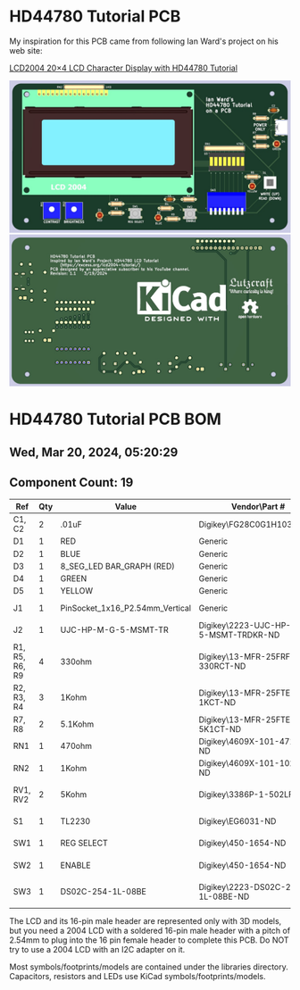 # HD44780 Tutorial PCB

My inspiration for this PCB came from following Ian Ward's project on his web site:

[LCD2004 20×4 LCD Character Display with HD44780 Tutorial](https://excess.org/lcd2004-tutorial/)


![PCB Front Image](HD44780-tutorial-PCB-front.jpg)
![PCB Back Image](HD44780-tutorial-PCB-back.jpg)

# HD44780 Tutorial PCB BOM

## Wed, Mar 20, 2024, 05:20:29

## Component Count: 19

Ref | Qty | Value | Vendor\Part # | Description
----|-----|-------|---------------|-----------
C1, C2 | 2 | .01uF | Digikey\FG28C0G1H103JNT06 | Unpolarized capacitor 
D1 | 1 | RED | Generic | LED\3mm\Red 
D2 | 1 | BLUE | Generic | LED\3mm\Blue 
D3 | 1 | 8_SEG_LED  BAR_GRAPH (RED) | Generic | LED Bar Graph\Red\1x8 
D4 | 1 | GREEN | Generic | LED\3mm\Green 
D5 | 1 | YELLOW | Generic | LED\3mm\Yellow
J1 | 1 | PinSocket_1x16_P2.54mm_Vertical | Generic | Female Pin Header\1x16\2.54mm pitch
J2 | 1 | UJC-HP-M-G-5-MSMT-TR | Digikey\2223-UJC-HP-M-G-5-MSMT-TRDKR-ND | Type C/20 VDC/3A/Horizontal/6 Pin/Power Only
R1, R5, R6, R9 | 4 | 330ohm | Digikey\13-MFR-25FRF52-330RCT-ND | Resistor\330 Ohm\1%\1/4W\Axial
R2, R3, R4 | 3 | 1Kohm | Digikey\13-MFR-25FTE52-1KCT-ND | Resistor\1Kohm\1%\1/4W\Axial
R7, R8 | 2 | 5.1Kohm | Digikey\13-MFR-25FTE52-5K1CT-ND | Resistor\5K1ohm\1%\1/4W\Axial
RN1 | 1 | 470ohm | Digikey\4609X-101-471LF-ND | Resistor Array\ 8 Resistors\470ohm\9SIP
RN2 | 1 | 1Kohm | Digikey\4609X-101-102LF-ND | Resistor Array\ 8 Resistors\1Kohm\9SIP
RV1, RV2 | 2 | 5Kohm | Digikey\3386P-1-502LF | Trimmer Pot\5Kohms\0.5W\1/2W\Through Hole
S1 | 1 | TL2230 | Digikey\EG6031-ND | Switch\Pushbutton\DPDT\Through Hole
SW1 | 1 | REG SELECT | Digikey\450-1654-ND | Switch\Tactile\SPST-NO\0.05A\24V\Through Hole
SW2 | 1 | ENABLE | Digikey\450-1654-ND | Switch\Tactile\SPST-NO\0.05A\24V\Through Hole
SW3 | 1 | DS02C-254-1L-08BE | Digikey\2223-DS02C-254-1L-08BE-ND | Switch\Piano\8-DIP\SPST\25mA\24V\Through Hole

The LCD and its 16-pin male header are represented only with 3D models, but you need a 2004 LCD with a soldered 16-pin male header with a pitch of 2.54mm to plug into the 16 pin female header to complete this PCB. Do NOT try to use a 2004 LCD with an I2C adapter on it.

Most symbols/footprints/models are contained under the libraries directory. Capacitors, resistors and LEDs use KiCad symbols/footprints/models.